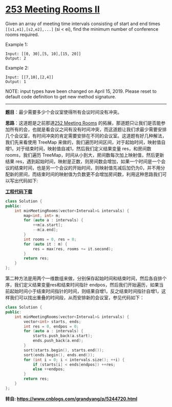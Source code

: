 # [253 Meeting Rooms II](https://leetcode.com/problems/meeting-rooms-ii/)

Given an array of meeting time intervals consisting of start and end times `[[s1,e1],[s2,e2],...]` (si < ei), find the minimum number of conference rooms required.

Example 1:

```
Input: [[0, 30],[5, 10],[15, 20]]
Output: 2
```

Example 2:

```
Input: [[7,10],[2,4]]
Output: 1
```

NOTE: input types have been changed on April 15, 2019. Please reset to default code definition to get new method signature.

-----

**题目**：最少需要多少个会议室使得所有会议时间没有冲突。

**思路**：这道题是之前那道[252 Meeting Rooms](https://leetcode.com/problems/meeting-rooms/) 的拓展，那道题只让我们是否能参加所有的会，也就是看会议之间有没有时间冲突，而这道题让我们求最少需要安排几个会议室，有时间冲突的肯定需要安排在不同的会议室。这道题有好几种解法，我们先来看使用 TreeMap 来做的，我们遍历时间区间，对于起始时间，映射值自增1，对于结束时间，映射值自减1，然后我们定义结果变量 res，和房间数 rooms，我们遍历 TreeMap，时间从小到大，房间数每次加上映射值，然后更新结果 res，遇到起始时间，映射是正数，则房间数会增加，如果一个时间是一个会议的结束时间，也是另一个会议的开始时间，则映射值先减后加仍为0，并不用分配新的房间，而结束时间的映射值为负数更不会增加房间数，利用这种思路我们可以写出代码如下:

[**工程代码下载**](https://github.com/shenkh/leetcode)

```cpp
class Solution {
public:
    int minMeetingRooms(vector<Interval>& intervals) {
        map<int, int> m;
        for (auto a : intervals) {
            ++m[a.start];
            --m[a.end];
        }
        int rooms = 0, res = 0;
        for (auto it : m) {
            res = max(res, rooms += it.second);
        }
        return res;
    }
};
```



第二种方法是用两个一维数组来做，分别保存起始时间和结束时间，然后各自排个序，我们定义结果变量res和结束时间指针 endpos，然后我们开始遍历，如果当前起始时间小于结束时间指针的时间，则结果自增1，反之结束时间指针自增1，这样我们可以找出重叠的时间段，从而安排新的会议室，参见代码如下：

```cpp
class Solution {
public:
    int minMeetingRooms(vector<Interval>& intervals) {
        vector<int> starts, ends;
        int res = 0, endpos = 0;
        for (auto a : intervals) {
            starts.push_back(a.start);
            ends.push_back(a.end);
        }
        sort(starts.begin(), starts.end());
        sort(ends.begin(), ends.end());
        for (int i = 0; i < intervals.size(); ++i) {
            if (starts[i] < ends[endpos]) ++res;
            else ++endpos;
        }
        return res;
    }
};
```



**转自: <https://www.cnblogs.com/grandyang/p/5244720.html>**